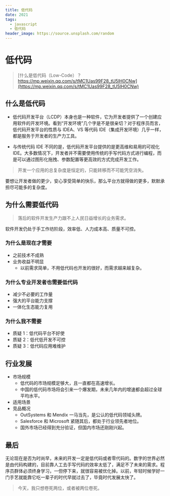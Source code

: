 ```yaml
---
title: 低代码
date: 2021
tags:
  - javascript
  - 低代码
header_image: https://source.unsplash.com/random
---
```


# 低代码

> [什么是低代码（Low-Code）？https://mp.weixin.qq.com/s/tMC1Uas99F28_tU5lH0CNw](https://mp.weixin.qq.com/s/tMC1Uas99F28_tU5lH0CNw)

## 什么是低代码

- 低代码开发平台（LCDP）本身也是一种软件，它为开发者提供了一个创建应用软件的开发环境。看到“开发环境”几个字是不是很亲切？对于程序员而言，低代码开发平台的性质与 IDEA、VS 等代码 IDE（集成开发环境）几乎一样，都是服务于开发者的生产力工具。

- 与传统代码 IDE 不同的是，低代码开发平台提供的是更高维和易用的可视化 IDE。大多数情况下，开发者并不需要使用传统的手写代码方式进行编程，而是可以通过图形化拖拽、参数配置等更高效的方式完成开发工作。

> 开发一个应用的总复杂度是恒定的，只能转移而不可能凭空消失。

要想让开发者做的更少，安心享受简单的快乐，那么平台方就得做的更多，默默承担尽可能多的复杂度。

## 为什么需要低代码

> 落后的软件开发生产力跟不上人民日益增长的业务需求。

软件开发仍处于手工作坊阶段，效率低、人力成本高、质量不可控。

### 为什么是现在才需要

- 之前技术不成熟
- 业务收益不明显
  - 以前需求简单，不用低代码也开发的很好，而需求越来越复杂。

### 为什么专业开发者也需要低代码

- 减少不必要的工作量
- 强大的平台能力支撑
- 一体化生态能力复用

### 为什么我不需要

- 质疑 1：低代码平台不好使
- 质疑 2：低代低开发不可控
- 质疑 3：低代码应用难维护

## 行业发展

- 市场规模
  - 低代码的市场规模足够大，且一直都在高速增长。
  - 中国的低代码市场将会引来一个爆发期，未来几年内的增速都会超过全球平均水平。
- 适用场景
- 竞品概况
  - OutSystems 和 Mendix 一马当先，是公认的低代码领域头牌。
  - Salesforce 和 Microsoft 紧随其后，都处于行业领先者地位。
  - 国外市场已经得到充分验证，但国内市场还刚刚兴起。

## 最后

无论现在是否为时尚早，未来的开发一定是低代码或者零代码的。数字的世界必然是由代码构建的，目前靠人工去手写代码的效率太低了，满足不了未来的需求。程序员群体必须终身学习，一但停下来，就很容易被优化掉。以前，年轻时候学好一门手艺就能靠它吃一辈子的时代早就过去了，毕竟时代发展太快了。

> 今天，我只想卷死两位，或者被两位卷死。

